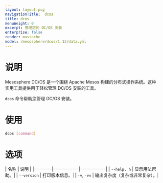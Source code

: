 ```yaml
---
layout: layout.pug
navigationTitle:  dcos
title: dcos
menuWeight: 0
excerpt: 管理您的 DC/OS 安装
enterprise: false
render: mustache
model: /mesosphere/dcos/1.13/data.yml
---
```


# 说明

Mesosphere DC/OS 是一个围绕 Apache Mesos 构建的分布式操作系统。这种实用工具提供用于轻松管理 DC/OS 安装的工具。

`dcos` 命令帮助您管理 DC/OS 安装。

# 使用

``` bash
dcos [command]
```

# 选项

| 名称 | 说明 |
|---------|-------------|-------------|
| `--help, h`   | 显示用法帮助。|
| `--version` | 打印版本信息。|
| `-v`, `-vv` | 输出复杂度（复杂或非常复杂）。|

